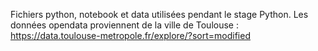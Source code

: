 Fichiers python, notebook et data utilisées pendant le stage Python.
Les données opendata proviennent de la ville de Toulouse : 
	https://data.toulouse-metropole.fr/explore/?sort=modified